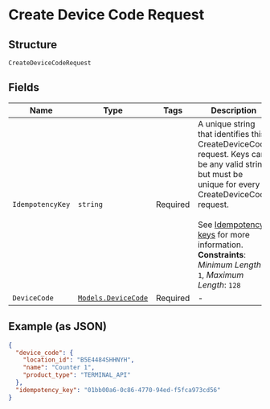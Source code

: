 
# Create Device Code Request

## Structure

`CreateDeviceCodeRequest`

## Fields

| Name | Type | Tags | Description |
|  --- | --- | --- | --- |
| `IdempotencyKey` | `string` | Required | A unique string that identifies this CreateDeviceCode request. Keys can<br>be any valid string but must be unique for every CreateDeviceCode request.<br><br>See [Idempotency keys](https://developer.squareup.com/docs/basics/api101/idempotency) for more information.<br>**Constraints**: *Minimum Length*: `1`, *Maximum Length*: `128` |
| `DeviceCode` | [`Models.DeviceCode`](/doc/models/device-code.md) | Required | - |

## Example (as JSON)

```json
{
  "device_code": {
    "location_id": "B5E4484SHHNYH",
    "name": "Counter 1",
    "product_type": "TERMINAL_API"
  },
  "idempotency_key": "01bb00a6-0c86-4770-94ed-f5fca973cd56"
}
```

